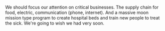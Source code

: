 We should focus our attention on critical businesses. The supply chain for food, electric, communication (phone, internet).  And a massive moon mission type program to create hospital beds and train new people to treat the sick.   We're going to wish we had very soon.
